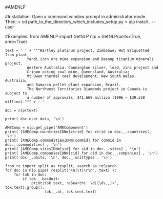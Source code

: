#AMENLP

#Installation:
Open a command window prompt in administrator mode. Then;
	> cd path_to_the_directory_which_includes_setup.py
	> pip install . --user
	
#Examples:
	from AMENLP import GetNLP
    nlp = GetNLP(units=True, ame=True)
    
    text = ' ' + """Hartley platinum project, Zimbabwe; Hot Briquetted Iron plant, 
              Yandi iron ore mine expansion and Beenup titanium minerals project, 
              Western Australia; Cannington silver, lead, zinc project and 
              Crinum coking coal mine, Queensland, Australia; 
              Mt Owen thermal coal development, New South Wales, Australia; 
              and Samarco pellet plant expansion, Brazil. 
              The Northwest Territories Diamonds project in Canada is subject to 
              a number of approvals. $41.669 million (1996 – $39.538 million).""" + ' '
              
    doc = nlp(text)

    print( doc.user_data, '\n')
	
	AMEComp = nlp.get_pipe('AMEComponent')
    print( [AMEComp.countriesIDNm[ctrid] for ctrid in doc._.countries], '\n')
    print( [AMEComp.commoditiesIDNm[commid] for commid in doc._.commodities] , '\n')
    print( [AMEComp.sitesIDNm[sid] for sid in doc._.sites] , '\n')
    print( [AMEComp.companiesIDNm[cid] for cid in doc._.companies] , '\n')
    print( doc._.units, '\n', doc._.unitTypes , '\n')
    
    from re import split as resplit, search as reSearch
    for doc in nlp.pipe( resplit('\n|\t|\r\n', text) ):
        for tok in doc:
            if tok._.hasUnit:
                print(tok.text, reSearch(' \d|[\d\.,]+', tok.text).group(),
                      tok._.ut, tok.sent.text)

